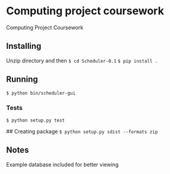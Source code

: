 # Computing project coursework
Computing Project Coursework

## Installing
Unzip directory and then
`$ cd Scheduler-0.1`
`$ pip install .`

## Running
`$ python bin/scheduler-gui`

### Tests
`$ python setup.py test`

## Creating package
`$ python setup.py sdist --formats zip`

## Notes
Example database included for better viewing
